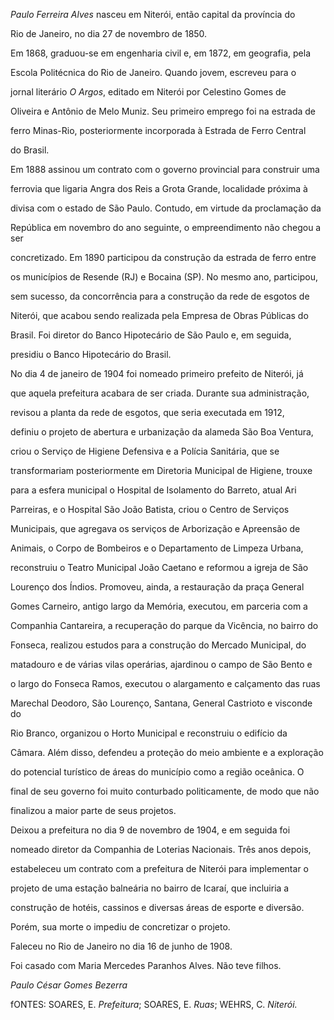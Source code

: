 

*Paulo Ferreira Alves* nasceu em Niterói, então capital da província do

Rio de Janeiro, no dia 27 de novembro de 1850.



Em 1868, graduou-se em engenharia civil e, em 1872, em geografia, pela

Escola Politécnica do Rio de Janeiro. Quando jovem, escreveu para o

jornal literário *O Argos*, editado em Niterói por Celestino Gomes de

Oliveira e Antônio de Melo Muniz. Seu primeiro emprego foi na estrada de

ferro Minas-Rio, posteriormente incorporada à Estrada de Ferro Central

do Brasil.



Em 1888 assinou um contrato com o governo provincial para construir uma

ferrovia que ligaria Angra dos Reis a Grota Grande, localidade próxima à

divisa com o estado de São Paulo. Contudo, em virtude da proclamação da

República em novembro do ano seguinte, o empreendimento não chegou a ser

concretizado. Em 1890 participou da construção da estrada de ferro entre

os municípios de Resende (RJ) e Bocaina (SP). No mesmo ano, participou,

sem sucesso, da concorrência para a construção da rede de esgotos de

Niterói, que acabou sendo realizada pela Empresa de Obras Públicas do

Brasil. Foi diretor do Banco Hipotecário de São Paulo e, em seguida,

presidiu o Banco Hipotecário do Brasil.



No dia 4 de janeiro de 1904 foi nomeado primeiro prefeito de Niterói, já

que aquela prefeitura acabara de ser criada. Durante sua administração,

revisou a planta da rede de esgotos, que seria executada em 1912,

definiu o projeto de abertura e urbanização da alameda São Boa Ventura,

criou o Serviço de Higiene Defensiva e a Polícia Sanitária, que se

transformariam posteriormente em Diretoria Municipal de Higiene, trouxe

para a esfera municipal o Hospital de Isolamento do Barreto, atual Ari

Parreiras, e o Hospital São João Batista, criou o Centro de Serviços

Municipais, que agregava os serviços de Arborização e Apreensão de

Animais, o Corpo de Bombeiros e o Departamento de Limpeza Urbana,

reconstruiu o Teatro Municipal João Caetano e reformou a igreja de São

Lourenço dos Índios. Promoveu, ainda, a restauração da praça General

Gomes Carneiro, antigo largo da Memória, executou, em parceria com a

Companhia Cantareira, a recuperação do parque da Vicência, no bairro do

Fonseca, realizou estudos para a construção do Mercado Municipal, do

matadouro e de várias vilas operárias, ajardinou o campo de São Bento e

o largo do Fonseca Ramos, executou o alargamento e calçamento das ruas

Marechal Deodoro, São Lourenço, Santana, General Castrioto e visconde do

Rio Branco, organizou o Horto Municipal e reconstruiu o edifício da

Câmara. Além disso, defendeu a proteção do meio ambiente e a exploração

do potencial turístico de áreas do município como a região oceânica. O

final de seu governo foi muito conturbado politicamente, de modo que não

finalizou a maior parte de seus projetos.



Deixou a prefeitura no dia 9 de novembro de 1904, e em seguida foi

nomeado diretor da Companhia de Loterias Nacionais. Três anos depois,

estabeleceu um contrato com a prefeitura de Niterói para implementar o

projeto de uma estação balneária no bairro de Icaraí, que incluiria a

construção de hotéis, cassinos e diversas áreas de esporte e diversão.

Porém, sua morte o impediu de concretizar o projeto.



Faleceu no Rio de Janeiro no dia 16 de junho de 1908.



Foi casado com Maria Mercedes Paranhos Alves. Não teve filhos.



*Paulo César Gomes Bezerra*



fONTES: SOARES, E. *Prefeitura*; SOARES, E. *Ruas*; WEHRS, C. *Niterói.*

